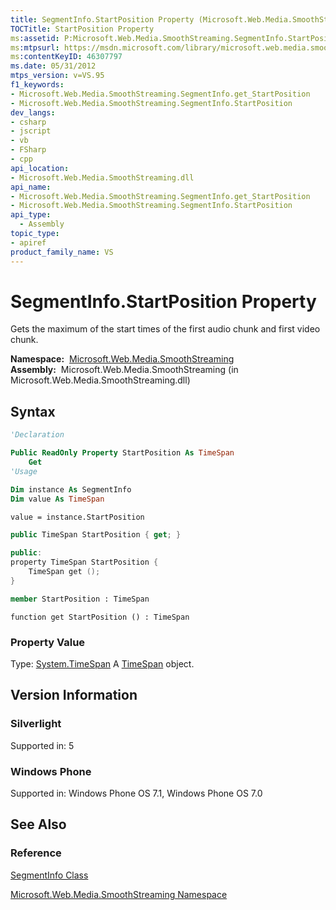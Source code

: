```yaml
---
title: SegmentInfo.StartPosition Property (Microsoft.Web.Media.SmoothStreaming)
TOCTitle: StartPosition Property
ms:assetid: P:Microsoft.Web.Media.SmoothStreaming.SegmentInfo.StartPosition
ms:mtpsurl: https://msdn.microsoft.com/library/microsoft.web.media.smoothstreaming.segmentinfo.startposition(v=VS.95)
ms:contentKeyID: 46307797
ms.date: 05/31/2012
mtps_version: v=VS.95
f1_keywords:
- Microsoft.Web.Media.SmoothStreaming.SegmentInfo.get_StartPosition
- Microsoft.Web.Media.SmoothStreaming.SegmentInfo.StartPosition
dev_langs:
- csharp
- jscript
- vb
- FSharp
- cpp
api_location:
- Microsoft.Web.Media.SmoothStreaming.dll
api_name:
- Microsoft.Web.Media.SmoothStreaming.SegmentInfo.get_StartPosition
- Microsoft.Web.Media.SmoothStreaming.SegmentInfo.StartPosition
api_type:
  - Assembly
topic_type:
- apiref
product_family_name: VS
---
```


# SegmentInfo.StartPosition Property

Gets the maximum of the start times of the first audio chunk and first video chunk.

**Namespace:**  [Microsoft.Web.Media.SmoothStreaming](microsoft-web-media-smoothstreaming-namespace_1.md)  
**Assembly:**  Microsoft.Web.Media.SmoothStreaming (in Microsoft.Web.Media.SmoothStreaming.dll)

## Syntax

```vb
'Declaration

Public ReadOnly Property StartPosition As TimeSpan
    Get
'Usage

Dim instance As SegmentInfo
Dim value As TimeSpan

value = instance.StartPosition
```

```csharp
public TimeSpan StartPosition { get; }
```

```cpp
public:
property TimeSpan StartPosition {
    TimeSpan get ();
}
```

``` fsharp
member StartPosition : TimeSpan
```

```jscript
function get StartPosition () : TimeSpan
```

### Property Value

Type: [System.TimeSpan](https://msdn.microsoft.com/library/269ew577\(v=vs.95\))  
A [TimeSpan](https://msdn.microsoft.com/library/269ew577\(v=vs.95\)) object.

## Version Information

### Silverlight

Supported in: 5  

### Windows Phone

Supported in: Windows Phone OS 7.1, Windows Phone OS 7.0  

## See Also

### Reference

[SegmentInfo Class](segmentinfo-class-microsoft-web-media-smoothstreaming_1.md)

[Microsoft.Web.Media.SmoothStreaming Namespace](microsoft-web-media-smoothstreaming-namespace_1.md)
